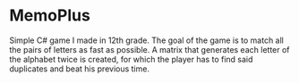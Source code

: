 # MemoPlus
Simple C# game I made in 12th grade. The goal of the game is to match all the pairs of letters as fast as possible. 
A matrix that generates each letter of the alphabet twice is created, for which the player has to find said duplicates and beat his previous time.
